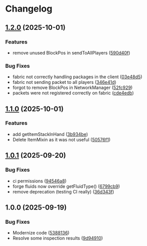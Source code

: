 # Changelog

## [1.2.0](https://github.com/Urkaz/UrkazLib/compare/v1.1.0...v1.2.0) (2025-10-01)


### Features

* remove unused BlockPos in sendToAllPlayers ([590d40f](https://github.com/Urkaz/UrkazLib/commit/590d40fe593cb2ebf19c1c5b534dc36a86eb69f8))


### Bug Fixes

* fabric not correctly handling packages in the client ([03e48d5](https://github.com/Urkaz/UrkazLib/commit/03e48d53fcdd9248a543413157657fd1d154b403))
* fabric not sending packet to all players ([346e41d](https://github.com/Urkaz/UrkazLib/commit/346e41d1cc7b04e775f7822f7dc453c135aeece5))
* forgot to remove BlockPos in NetworkManager ([52fc929](https://github.com/Urkaz/UrkazLib/commit/52fc92903775ccc172b496b7dc73a2df76fa81c7))
* packets were not registered correctly on fabric ([cde4edb](https://github.com/Urkaz/UrkazLib/commit/cde4edb6ef561464c6693ad754f1a21d946af028))

## [1.1.0](https://github.com/Urkaz/UrkazLib/compare/v1.0.1...v1.1.0) (2025-10-01)


### Features

* add getItemStackInHand ([3b934be](https://github.com/Urkaz/UrkazLib/commit/3b934be7745d05e806bdfd91956c02ff0b532971))
* Delete ItemMixin as it was not useful ([50576f1](https://github.com/Urkaz/UrkazLib/commit/50576f10995c5056acb1abb0a90a77ee680863ff))

## [1.0.1](https://github.com/Urkaz/UrkazLib/compare/v1.0.0...v1.0.1) (2025-09-20)


### Bug Fixes

* ci permissions ([94546a8](https://github.com/Urkaz/UrkazLib/commit/94546a8a8aaff8c022a420f0aef1680e3a487195))
* forge fluids now override getFluidType() ([6799cb9](https://github.com/Urkaz/UrkazLib/commit/6799cb9007cddadaa210e54fc9ef84b948b0c853))
* remove deprecation (testing CI really) ([36d343f](https://github.com/Urkaz/UrkazLib/commit/36d343f9c3b50a36f29223d8bd89ded26be03c6a))

## 1.0.0 (2025-09-19)


### Bug Fixes

* Modernize code ([5388136](https://github.com/Urkaz/UrkazLib/commit/5388136b52372d7474b9bf8be02a0e6dd1f3a82c))
* Resolve some inspection results ([9d94910](https://github.com/Urkaz/UrkazLib/commit/9d949103d2accaceed7e1f8d98472db9fc5aaaae))

